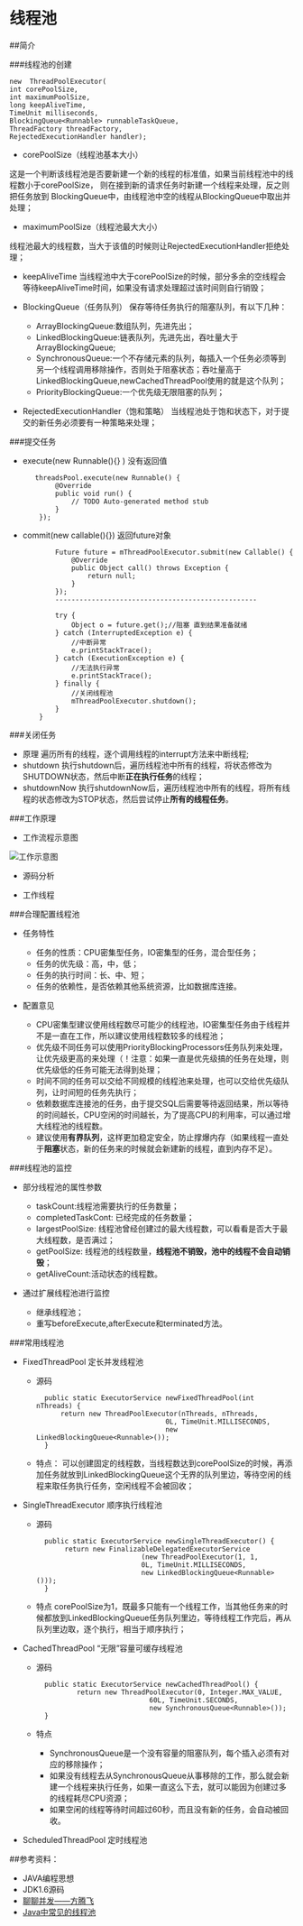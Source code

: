 # 线程池

##简介

###线程池的创建

```
new  ThreadPoolExecutor(
int corePoolSize,
int maximumPoolSize,
long keepAliveTime,
TimeUnit milliseconds,
BlockingQueue<Runnable> runnableTaskQueue,
ThreadFactory threadFactory,
RejectedExecutionHandler handler);
```

+ corePoolSize（线程池基本大小）

这是一个判断该线程池是否要新建一个新的线程的标准值，如果当前线程池中的线程数小于corePoolSize，
则在接到新的请求任务时新建一个线程来处理，反之则把任务放到
BlockingQueue中，由线程池中空的线程从BlockingQueue中取出并处理；

+ maximumPoolSize（线程池最大大小）

线程池最大的线程数，当大于该值的时候则让RejectedExecutionHandler拒绝处理；

+ keepAliveTime
当线程池中大于corePoolSize的时候，部分多余的空线程会等待keepAliveTime时间，如果没有请求处理超过该时间则自行销毁；

+ BlockingQueue（任务队列）
保存等待任务执行的阻塞队列，有以下几种：
   + ArrayBlockingQueue:数组队列，先进先出；
   + LinkedBlockingQueue:链表队列，先进先出，吞吐量大于ArrayBlockingQueue;
   + SynchronousQueue:一个不存储元素的队列，每插入一个任务必须等到另一个线程调用移除操作，否则处于阻塞状态；吞吐量高于LinkedBlockingQueue,newCachedThreadPool使用的就是这个队列；
   + PriorityBlockingQueue:一个优先级无限阻塞的队列；

+ RejectedExecutionHandler（饱和策略）
  当线程池处于饱和状态下，对于提交的新任务必须要有一种策略来处理；

###提交任务

+ execute(new Runnable(){} )
  没有返回值

         threadsPool.execute(new Runnable() {
              @Override
              public void run() {
                  // TODO Auto-generated method stub
              }
          });
+ commit(new callable(){})  返回future对象

              Future future = mThreadPoolExecutor.submit(new Callable() {
                  @Override
                  public Object call() throws Exception {
                      return null;
                  }
              });
              --------------------------------------------------

              try {
                  Object o = future.get();//阻塞 直到结果准备就绪
              } catch (InterruptedException e) {
                  //中断异常
                  e.printStackTrace();
              } catch (ExecutionException e) {
                  //无法执行异常
                  e.printStackTrace();
              } finally {
                  //关闭线程池
                  mThreadPoolExecutor.shutdown();
              }
          }
###关闭任务
+ 原理
  遍历所有的线程，逐个调用线程的interrupt方法来中断线程;
+ shutdown
  执行shutdown后，遍历线程池中所有的线程，将状态修改为SHUTDOWN状态，然后中断**正在执行任务**的线程；
+ shutdownNow
  执行shutdownNow后，遍历线程池中所有的线程，将所有线程的状态修改为STOP状态，然后尝试停止**所有的线程任务**。

###工作原理

+ 工作流程示意图

![工作示意图](http://ww1.sinaimg.cn/large/aea705afgw1f5qupoct0ij20dw085gmc.jpg)

+ 源码分析

+ 工作线程

###合理配置线程池

+ 任务特性
    + 任务的性质：CPU密集型任务，IO密集型的任务，混合型任务；
    + 任务的优先级：高，中，低；
    + 任务的执行时间：长、中、短；
    + 任务的依赖性，是否依赖其他系统资源，比如数据库连接。

+ 配置意见

    + CPU密集型建议使用线程数尽可能少的线程池，IO密集型任务由于线程并不是一直在工作，所以建议使用线程数较多的线程池；
    + 优先级不同任务可以使用PriorityBlockingProcessors任务队列来处理，让优先级更高的来处理（！注意：如果一直是优先级搞的任务在处理，则优先级低的任务可能无法得到处理；
    + 时间不同的任务可以交给不同规模的线程池来处理，也可以交给优先级队列，让时间短的任务先执行；
    + 依赖数据库连接池的任务，由于提交SQL后需要等待返回结果，所以等待的时间越长，CPU空闲的时间越长，为了提高CPU的利用率，可以通过增大线程池的线程数。
    + 建议使用**有界队列**，这样更加稳定安全，防止撑爆内存（如果线程一直处于**阻塞**状态，新的任务来的时候就会新建新的线程，直到内存不足）。

###线程池的监控

+ 部分线程池的属性参数
    + taskCount:线程池需要执行的任务数量；
    + completedTaskCont: 已经完成的任务数量；
    + largestPoolSize: 线程池曾经创建过的最大线程数，可以看看是否大于最大线程数，是否满过；
    + getPoolSize: 线程池的线程数量，**线程池不销毁，池中的线程不会自动销毁**；
    + getAliveCount:活动状态的线程数。

+ 通过扩展线程池进行监控
    + 继承线程池；
    + 重写beforeExecute,afterExecute和terminated方法。

###常用线程池

+ FixedThreadPool 定长并发线程池
    + 源码

            public static ExecutorService newFixedThreadPool(int nThreads) {
                return new ThreadPoolExecutor(nThreads, nThreads,
                                          0L, TimeUnit.MILLISECONDS,
                                          new LinkedBlockingQueue<Runnable>());
            }
    + 特点：
    可以创建固定的线程数，当线程数达到corePoolSize的时候，再添加任务就放到LinkedBlockingQueue这个无界的队列里边，等待空闲的线程来取任务执行任务，空闲线程不会被回收；

+ SingleThreadExecutor 顺序执行线程池

    + 源码

            public static ExecutorService newSingleThreadExecutor() {
                 return new FinalizableDelegatedExecutorService
                                    (new ThreadPoolExecutor(1, 1,
                                    0L, TimeUnit.MILLISECONDS,
                                    new LinkedBlockingQueue<Runnable>()));
            }
    + 特点
    corePoolSize为1，既最多只能有一个线程工作，当其他任务来的时候都放到LinkedBlockingQueue任务队列里边，等待线程工作完后，再从队列里边取，逐个执行，相当于顺序执行；

+ CachedThreadPool “无限”容量可缓存线程池
    + 源码

            public static ExecutorService newCachedThreadPool() {
                    return new ThreadPoolExecutor(0, Integer.MAX_VALUE,
                                      60L, TimeUnit.SECONDS,
                                      new SynchronousQueue<Runnable>());
            }
    + 特点
        + SynchronousQueue是一个没有容量的阻塞队列，每个插入必须有对应的移除操作；
        + 如果没有线程去从SynchronousQueue从事移除的工作，那么就会新建一个线程来执行任务，如果一直这么下去，就可以能因为创建过多的线程耗尽CPU资源；
        + 如果空闲的线程等待时间超过60秒，而且没有新的任务，会自动被回收。
+ ScheduledThreadPool 定时线程池



##参考资料：

   + JAVA编程思想
   + JDK1.6源码
   + [聊聊并发——方腾飞](http://www.infoq.com/cn/articles/java-threadPool)
   + [Java中常见的线程池](http://blog.csdn.net/u010723709/article/details/50391948)